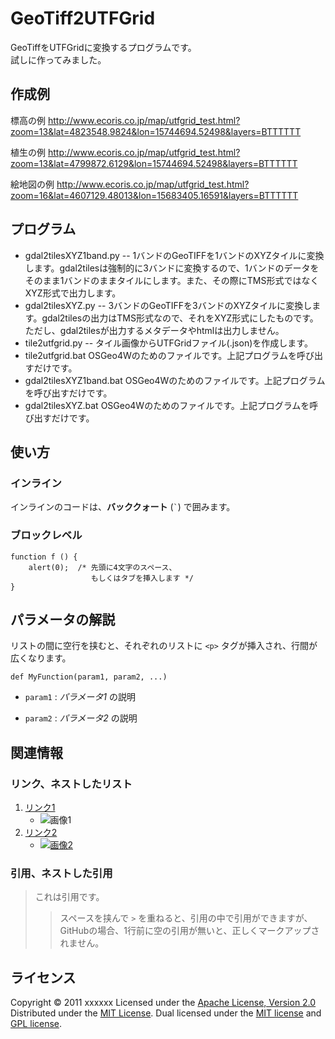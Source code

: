 GeoTiff2UTFGrid
======================
GeoTiffをUTFGridに変換するプログラムです。  
試しに作ってみました。

作成例
------
標高の例
http://www.ecoris.co.jp/map/utfgrid_test.html?zoom=13&lat=4823548.9824&lon=15744694.52498&layers=BTTTTTT

植生の例
http://www.ecoris.co.jp/map/utfgrid_test.html?zoom=13&lat=4799872.6129&lon=15744694.52498&layers=BTTTTTT

絵地図の例
http://www.ecoris.co.jp/map/utfgrid_test.html?zoom=16&lat=4607129.48013&lon=15683405.16591&layers=BTTTTTT

プログラム
------
- gdal2tilesXYZ1band.py
-- 1バンドのGeoTIFFを1バンドのXYZタイルに変換します。gdal2tilesは強制的に3バンドに変換するので、1バンドのデータをそのまま1バンドのままタイルにします。また、その際にTMS形式ではなくXYZ形式で出力します。
- gdal2tilesXYZ.py
-- 3バンドのGeoTIFFを3バンドのXYZタイルに変換します。gdal2tilesの出力はTMS形式なので、それをXYZ形式にしたものです。ただし、gdal2tilesが出力するメタデータやhtmlは出力しません。
- tile2utfgrid.py
-- タイル画像からUTFGridファイル(.json)を作成します。
- tile2utfgrid.bat
OSGeo4Wのためのファイルです。上記プログラムを呼び出すだけです。
- gdal2tilesXYZ1band.bat
OSGeo4Wのためのファイルです。上記プログラムを呼び出すだけです。
- gdal2tilesXYZ.bat
OSGeo4Wのためのファイルです。上記プログラムを呼び出すだけです。

使い方
------
### インライン ###
インラインのコードは、**バッククォート** (`` ` ``) で囲みます。
 
### ブロックレベル ###
    function f () {
        alert(0);  /* 先頭に4文字のスペース、
                      もしくはタブを挿入します */
    }
 
パラメータの解説
----------------
リストの間に空行を挟むと、それぞれのリストに `<p>` タグが挿入され、行間が
広くなります。
 
    def MyFunction(param1, param2, ...)
 
+   `param1` :
    _パラメータ1_ の説明
 
+   `param2` :
    _パラメータ2_ の説明
 
関連情報
--------
### リンク、ネストしたリスト
1. [リンク1](http://example.com/ "リンクのタイトル")
    * ![画像1](http://github.com/unicorn.png "画像のタイトル")
2. [リンク2][link]
    - [![画像2][image]](https://github.com/)
 
  [link]: http://example.com/ "インデックス型のリンク"
  [image]: http://github.com/github.png "インデックス型の画像"
 
### 引用、ネストした引用
> これは引用です。
>
> > スペースを挟んで `>` を重ねると、引用の中で引用ができますが、
> > GitHubの場合、1行前に空の引用が無いと、正しくマークアップされません。
 
ライセンス
----------
Copyright &copy; 2011 xxxxxx
Licensed under the [Apache License, Version 2.0][Apache]
Distributed under the [MIT License][mit].
Dual licensed under the [MIT license][MIT] and [GPL license][GPL].
 
[Apache]: http://www.apache.org/licenses/LICENSE-2.0
[MIT]: http://www.opensource.org/licenses/mit-license.php
[GPL]: http://www.gnu.org/licenses/gpl.html